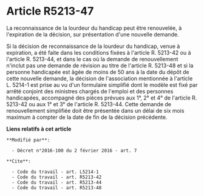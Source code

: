 # Article R5213-47

La reconnaissance de la lourdeur du handicap peut être renouvelée, à l'expiration de la décision, sur présentation d'une
nouvelle demande. 

Si la décision de reconnaissance de la lourdeur du handicap, venue à expiration, a été faite dans les conditions fixées à
l'article R. 5213-42 ou à l'article R. 5213-44, et dans le cas où la demande de renouvellement n'inclut pas une demande de
révision au titre de l'article R. 5213-48 et si la personne handicapée est âgée de moins de 50 ans à la date du dépôt de
cette nouvelle demande, la décision de l'association mentionnée à l'article L. 5214-1 est prise au vu d'un formulaire
simplifié dont le modèle est fixé par arrêté conjoint des ministres chargés de l'emploi et des personnes handicapées,
accompagné des pièces prévues aux 1°, 2° et 4° de l'article R. 5213-42 ou aux 1° et 3° de l'article R. 5213-44. Cette demande
de renouvellement simplifiée doit être présentée dans un délai de six mois maximum à compter de la date de fin de la décision
précédente.

**Liens relatifs à cet article**

	**Modifié par**:

	  - Décret n°2016-100 du 2 février 2016 - art. 7

	**Cite**:

	  - Code du travail - art. L5214-1
	  - Code du travail - art. R5213-42
	  - Code du travail - art. R5213-44
	  - Code du travail - art. R5213-48
